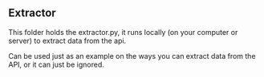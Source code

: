 ## Extractor

This folder holds the extractor.py, it runs locally (on your computer or server) to extract data from the api. 

Can be used just as an example on the ways you can extract data from the API, or it can just be ignored.